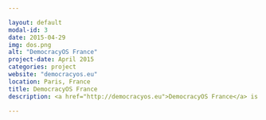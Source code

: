 ```yaml
---

layout: default
modal-id: 3
date: 2015-04-29
img: dos.png
alt: "DemocracyOS France"
project-date: April 2015
categories: project
website: "democracyos.eu"
location: Paris, France
title: DemocracyOS France
description: <a href="http://democracyos.eu">DemocracyOS France</a> is a french NGO that promotes in France the open source software for collective decision making, DemocracyOS. Our mission is to adapt the existing to software to french local needs and help communities take a shot at more open and collaborative governance system. Our association is 15+ members large, we've undertaken big project with big cities like Paris and Nanterre. Part of our activities involve advocacy to impose open source software in public civic tech application to bring the transparency imperative to the technical level.

---
```


